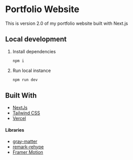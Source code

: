 # Portfolio Website

This is version 2.0 of my portfolio website built with Next.js

## Local development
1. Install dependencies
   ```sh
   npm i 
   ```
2. Run local instance
   ```sh
   npm run dev
   ```

## Built With
- [NextJs](https://nextjs.org/)
- [Tailwind CSS](https://tailwindcss.com/)
- [Vercel](https://vercel.com/)

#### Libraries
- [gray-matter](https://www.npmjs.com/package/gray-matter)
- [remark-rehype](https://www.npmjs.com/package/remark-rehype)
- [Framer Motion](https://www.framer.com/motion/)
